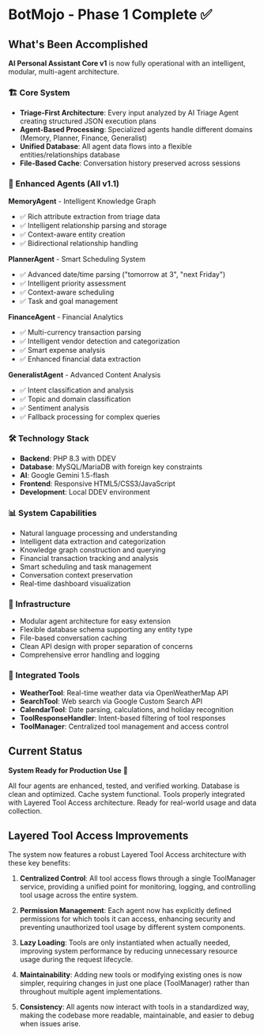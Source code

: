 # BotMojo - Phase 1 Complete ✅

## What's Been Accomplished

**AI Personal Assistant Core v1** is now fully operational with an intelligent, modular, multi-agent architecture.

### 🏗️ Core System
- **Triage-First Architecture**: Every input analyzed by AI Triage Agent creating structured JSON execution plans
- **Agent-Based Processing**: Specialized agents handle different domains (Memory, Planner, Finance, Generalist)
- **Unified Database**: All agent data flows into a flexible entities/relationships database
- **File-Based Cache**: Conversation history preserved across sessions

### 🤖 Enhanced Agents (All v1.1)

**MemoryAgent** - Intelligent Knowledge Graph
- ✅ Rich attribute extraction from triage data
- ✅ Intelligent relationship parsing and storage
- ✅ Context-aware entity creation
- ✅ Bidirectional relationship handling

**PlannerAgent** - Smart Scheduling System
- ✅ Advanced date/time parsing ("tomorrow at 3", "next Friday")
- ✅ Intelligent priority assessment
- ✅ Context-aware scheduling
- ✅ Task and goal management

**FinanceAgent** - Financial Analytics
- ✅ Multi-currency transaction parsing
- ✅ Intelligent vendor detection and categorization
- ✅ Smart expense analysis
- ✅ Enhanced financial data extraction

**GeneralistAgent** - Advanced Content Analysis
- ✅ Intent classification and analysis
- ✅ Topic and domain classification
- ✅ Sentiment analysis
- ✅ Fallback processing for complex queries

### 🛠️ Technology Stack
- **Backend**: PHP 8.3 with DDEV
- **Database**: MySQL/MariaDB with foreign key constraints
- **AI**: Google Gemini 1.5-flash
- **Frontend**: Responsive HTML5/CSS3/JavaScript
- **Development**: Local DDEV environment

### 📊 System Capabilities
- Natural language processing and understanding
- Intelligent data extraction and categorization
- Knowledge graph construction and querying
- Financial transaction tracking and analysis
- Smart scheduling and task management
- Conversation context preservation
- Real-time dashboard visualization

### 🔧 Infrastructure
- Modular agent architecture for easy extension
- Flexible database schema supporting any entity type
- File-based conversation caching
- Clean API design with proper separation of concerns
- Comprehensive error handling and logging

### 🔌 Integrated Tools
- **WeatherTool**: Real-time weather data via OpenWeatherMap API
- **SearchTool**: Web search via Google Custom Search API
- **CalendarTool**: Date parsing, calculations, and holiday recognition
- **ToolResponseHandler**: Intent-based filtering of tool responses
- **ToolManager**: Centralized tool management and access control

## Current Status
**System Ready for Production Use** 🚀

All four agents are enhanced, tested, and verified working. Database is clean and optimized. Cache system functional. Tools properly integrated with Layered Tool Access architecture. Ready for real-world usage and data collection.

## Layered Tool Access Improvements
The system now features a robust Layered Tool Access architecture with these key benefits:

1. **Centralized Control**: All tool access flows through a single ToolManager service, providing a unified point for monitoring, logging, and controlling tool usage across the entire system.

2. **Permission Management**: Each agent now has explicitly defined permissions for which tools it can access, enhancing security and preventing unauthorized tool usage by different system components.

3. **Lazy Loading**: Tools are only instantiated when actually needed, improving system performance by reducing unnecessary resource usage during the request lifecycle.

4. **Maintainability**: Adding new tools or modifying existing ones is now simpler, requiring changes in just one place (ToolManager) rather than throughout multiple agent implementations.

5. **Consistency**: All agents now interact with tools in a standardized way, making the codebase more readable, maintainable, and easier to debug when issues arise.
